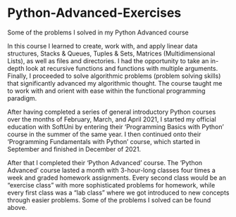 # Python-Advanced-Exercises
Some of the problems I solved in my Python Advanced course

In this course I learned to create, work with, and apply linear data structures, Stacks & Queues, Tuples & Sets, Matrices (Multidimensional Lists), as well as files and directories. I had the opportunity to take an in-depth look at recursive functions and functions with multiple arguments. Finally, I proceeded to solve algorithmic problems (problem solving skills) that significantly advanced my algorithmic thought. The course taught me to work with and orient with ease within the functional programming paradigm. 

After having completed a series of general introductory Python courses over the months of February, March, and April 2021, I started my official education with SoftUni by entering their ‘Programming Basics with Python’ course in the summer of the same year. I then continued onto their ‘Programming Fundamentals with Python’ course, which started in September and finished in December of 2021. 

After that I completed their ‘Python Advanced’ course. The ‘Python Advanced’ course lasted a month with 3-hour-long classes four times a week and graded homework assignments. Every second class would be an “exercise class” with more sophisticated problems for homework, while every first class was a “lab class” where we got introduced to new concepts through easier problems. Some of the problems I solved can be found above.

